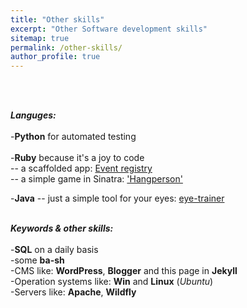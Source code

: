 ```yaml
---
title: "Other skills"
excerpt: "Other Software development skills"
sitemap: true
permalink: /other-skills/
author_profile: true
---
```

<br><br>

***Languges:***<br> <br>
-**Python** for automated testing<br><br>
-**Ruby** because it's a joy to code <br>
-- a scaffolded app: <a href="https://erex-rails-bp.herokuapp.com" target="_blank">Event registry</a><br>
-- a simple game in Sinatra: <a href="https://glacial-reaches-11177.herokuapp.com" target="_blank">'Hangperson' </a><br>

-**Java**
-- just a simple tool for your eyes: <a href="https://eyetrainer.herokuapp.com/" target="_blank">eye-trainer</a><br><br>

***Keywords & other skills:***<br> <br>
-**SQL** on a daily basis<br>
-some **ba-sh**<br>
-CMS like: **WordPress**, **Blogger** and this page in **Jekyll**<br>
-Operation systems like: **Win** and **Linux** (*Ubuntu*)<br>
-Servers like: **Apache**, **Wildfly**<br>
